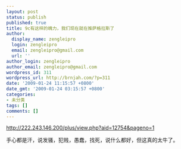 ```yaml
---
layout: post
status: publish
published: true
title: 9c有这样的魄力，我们现在就在推萨格拉斯了
author:
  display_name: zengleipro
  login: zengleipro
  email: zengleipro@gmail.com
  url: ''
author_login: zengleipro
author_email: zengleipro@gmail.com
wordpress_id: 311
wordpress_url: http://brnjah.com/?p=311
date: '2009-01-24 11:15:57 +0800'
date_gmt: '2009-01-24 03:15:57 +0800'
categories:
- 未分类
tags: []
comments: []
---
```

http://222.243.146.200/plus/view.php?aid=12754&pageno=1

手心都是汗，说发骚，犯贱，愚蠢，找死，说什么都好，但这真的太牛了。